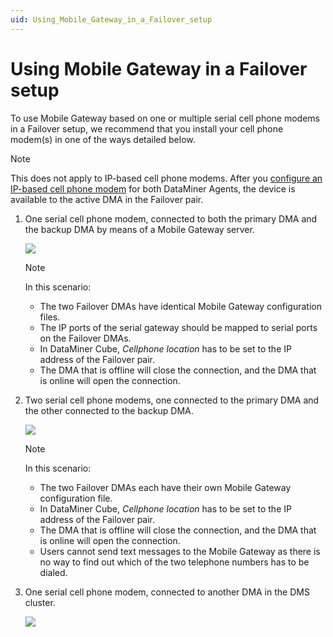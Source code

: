 ```yaml
---
uid: Using_Mobile_Gateway_in_a_Failover_setup
---
```


# Using Mobile Gateway in a Failover setup

To use Mobile Gateway based on one or multiple serial cell phone modems in a Failover setup, we recommend that you install your cell phone modem(s) in one of the ways detailed below.

> [!NOTE]
> This does not apply to IP-based cell phone modems. After you [configure an IP-based cell phone modem](xref:Configuring_an_IP-based_cell_phone_modem) for both DataMiner Agents, the device is available to the active DMA in the Failover pair.

1. One serial cell phone modem, connected to both the primary DMA and the backup DMA by means of a Mobile Gateway server.

    ![](~/user-guide/images/mobile_gateway_failover_1.jpg)

    > [!NOTE]
    > In this scenario:
    > - The two Failover DMAs have identical Mobile Gateway configuration files.
    > - The IP ports of the serial gateway should be mapped to serial ports on the Failover DMAs.
    > - In DataMiner Cube, *Cellphone location* has to be set to the IP address of the Failover pair.
    > - The DMA that is offline will close the connection, and the DMA that is online will open the connection.

2. Two serial cell phone modems, one connected to the primary DMA and the other connected to the backup DMA.

    ![](~/user-guide/images/mobile_gateway_failover_2.jpg)

    > [!NOTE]
    > In this scenario:
    > - The two Failover DMAs each have their own Mobile Gateway configuration file.
    > - In DataMiner Cube, *Cellphone location* has to be set to the IP address of the Failover pair.
    > - The DMA that is offline will close the connection, and the DMA that is online will open the connection.
    > - Users cannot send text messages to the Mobile Gateway as there is no way to find out which of the two telephone numbers has to be dialed.

3. One serial cell phone modem, connected to another DMA in the DMS cluster.

    ![](~/user-guide/images/mobile_gateway_failover_3.jpg)
